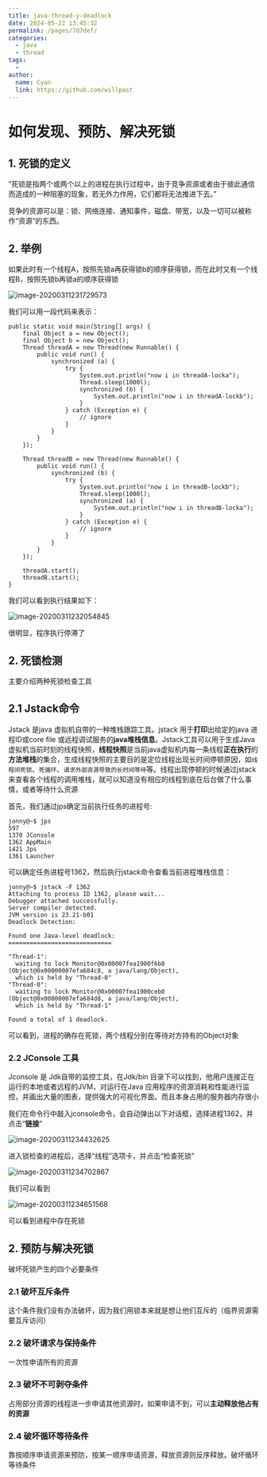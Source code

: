 ```yaml
---
title: java-thread-y-deadlock
date: 2024-05-22 13:45:32
permalink: /pages/7d7def/
categories:
  - java
  - thread
tags:
  - 
author: 
  name: Cyan
  link: https://github.com/willpast
---
```

# 如何发现、预防、解决死锁

## 1. 死锁的定义

“死锁是指两个或两个以上的进程在执行过程中，由于竞争资源或者由于彼此通信而造成的一种阻塞的现象，若无外力作用，它们都将无法推进下去。”

竞争的资源可以是：锁、网络连接、通知事件，磁盘、带宽，以及一切可以被称作“资源”的东西。

## 2. 举例

如果此时有一个线程A，按照先锁a再获得锁b的顺序获得锁，而在此时又有一个线程B，按照先锁b再锁a的顺序获得锁

![image-20200311231729573](https://zszblog.oss-cn-beijing.aliyuncs.com/zszblog/blogimage-master/img/image-20200311231729573.png)

我们可以用一段代码来表示：

```
public static void main(String[] args) {
    final Object a = new Object();
    final Object b = new Object();
    Thread threadA = new Thread(new Runnable() {
        public void run() {
            synchronized (a) {
                try {
                    System.out.println("now i in threadA-locka");
                    Thread.sleep(1000l);
                    synchronized (b) {
                        System.out.println("now i in threadA-lockb");
                    }
                } catch (Exception e) {
                    // ignore
                }
            }
        }
    });

    Thread threadB = new Thread(new Runnable() {
        public void run() {
            synchronized (b) {
                try {
                    System.out.println("now i in threadB-lockb");
                    Thread.sleep(1000l);
                    synchronized (a) {
                        System.out.println("now i in threadB-locka");
                    }
                } catch (Exception e) {
                    // ignore
                }
            }
        }
    });

    threadA.start();
    threadB.start();
}

```

我们可以看到执行结果如下：

![image-20200311232054845](https://zszblog.oss-cn-beijing.aliyuncs.com/zszblog/blogimage-master/img/image-20200311232054845.png)

很明显，程序执行停滞了

## 2. 死锁检测

主要介绍两种死锁检查工具

## 2.1 Jstack命令

Jstack 是java 虚拟机自带的一种堆栈跟踪工具。jstack 用于**打印**出给定的java 进程ID或core file 或远程调试服务的**java堆栈信息**。Jstack工具可以用于生成Java虚拟机当前时刻的线程快照，**线程快照**是当前java虚拟机内每一条线程**正在执行**的**方法堆栈**的集合，生成线程快照的主要目的是定位线程出现长时间停顿原因，如`线程间死锁`、`死循环`、`请求外部资源导致的长时间等待`等。线程出现停顿的时候通过jstack来查看各个线程的调用堆栈，就可以知道没有相应的线程到底在后台做了什么事情，或者等待什么资源

首先，我们通过jps确定当前执行任务的进程号:

```
jonny@~$ jps
597
1370 JConsole
1362 AppMain
1421 Jps
1361 Launcher
```



可以确定任务进程号1362，然后执行jstack命令查看当前进程堆栈信息：

```
jonny@~$ jstack -F 1362
Attaching to process ID 1362, please wait...
Debugger attached successfully.
Server compiler detected.
JVM version is 23.21-b01
Deadlock Detection:

Found one Java-level deadlock:
=============================

"Thread-1":
  waiting to lock Monitor@0x00007fea1900f6b8 (Object@0x00000007efa684c8, a java/lang/Object),
  which is held by "Thread-0"
"Thread-0":
  waiting to lock Monitor@0x00007fea1900ceb0 (Object@0x00000007efa684d8, a java/lang/Object),
  which is held by "Thread-1"

Found a total of 1 deadlock.

```

可以看到，进程的确存在死锁，两个线程分别在等待对方持有的Object对象

### 2.2 JConsole 工具

Jconsole 是 Jdk自带的监控工具，在Jdk/bin 目录下可以找到，他用户连接正在运行的本地或者远程的JVM，对运行在Java 应用程序的资源消耗和性能进行监控，并画出大量的图表，提供强大的可视化界面。而且本身占用的服务器内存很小

我们在命令行中敲入jconsole命令，会自动弹出以下对话框，选择进程1362，并点击“**链接**”

![image-20200311234432625](https://zszblog.oss-cn-beijing.aliyuncs.com/zszblog/blogimage-master/img/image-20200311234432625.png)

进入锁检查的进程后，选择“线程”选项卡，并点击“检查死锁”

![image-20200311234702867](https://zszblog.oss-cn-beijing.aliyuncs.com/zszblog/blogimage-master/img/image-20200311234702867.png)

我们可以看到

![image-20200311234651568](https://zszblog.oss-cn-beijing.aliyuncs.com/zszblog/blogimage-master/img/image-20200311234651568.png)

可以看到进程中存在死锁

## 2. 预防与解决死锁

破坏死锁产生的四个必要条件

### 2.1 破坏互斥条件

这个条件我们没有办法破坏，因为我们用锁本来就是想让他们互斥的（临界资源需要互斥访问）

### 2.2 破坏请求与保持条件

一次性申请所有的资源

### 2.3 破坏不可剥夺条件

占用部分资源的线程进一步申请其他资源时，如果申请不到，可以**主动释放他占有的资源**

### 2.4 破坏循环等待条件

靠按顺序申请资源来预防，按某一顺序申请资源，释放资源则反序释放。破坏循环等待条件
